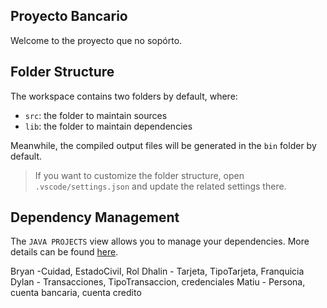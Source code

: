 ## Proyecto Bancario

Welcome to the proyecto que no sopórto.

## Folder Structure

The workspace contains two folders by default, where:

- `src`: the folder to maintain sources
- `lib`: the folder to maintain dependencies

Meanwhile, the compiled output files will be generated in the `bin` folder by default.

> If you want to customize the folder structure, open `.vscode/settings.json` and update the related settings there.

## Dependency Management

The `JAVA PROJECTS` view allows you to manage your dependencies. More details can be found [here](https://github.com/microsoft/vscode-java-dependency#manage-dependencies).

Bryan -Cuidad, EstadoCivil, Rol
Dhalin - Tarjeta, TipoTarjeta, Franquicia
Dylan - Transacciones, TipoTransaccion, credenciales
Matiu - Persona, cuenta bancaria, cuenta credito
